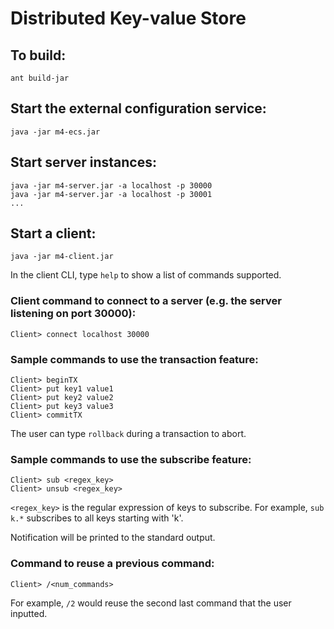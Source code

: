 # Distributed Key-value Store

## To build:
```
ant build-jar
```

## Start the external configuration service:
```
java -jar m4-ecs.jar
```

## Start server instances:
```
java -jar m4-server.jar -a localhost -p 30000 
java -jar m4-server.jar -a localhost -p 30001
...
```

## Start a client:
```
java -jar m4-client.jar
```
In the client CLI, type `help` to show a list of commands supported.

### Client command to connect to a server (e.g. the server listening on port 30000):
```
Client> connect localhost 30000
```

### Sample commands to use the transaction feature:
```
Client> beginTX
Client> put key1 value1
Client> put key2 value2
Client> put key3 value3
Client> commitTX
```
The user can type `rollback` during a transaction to abort.

### Sample commands to use the subscribe feature:
```
Client> sub <regex_key>
Client> unsub <regex_key>
```
```<regex_key>``` is the regular expression of keys to subscribe. 
For example, ```sub k.*``` subscribes to all keys starting with 'k'. 

Notification will be printed to the standard output.


### Command to reuse a previous command:
```
Client> /<num_commands>
```
For example, ```/2``` would reuse the second last command that the user inputted.


